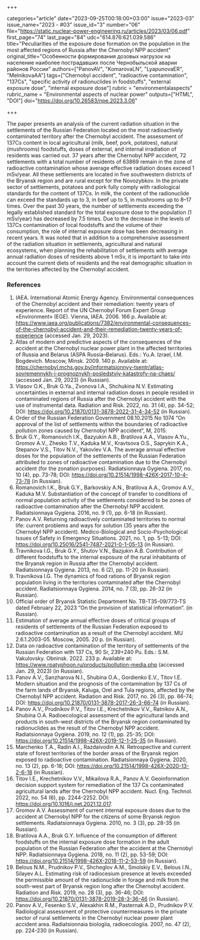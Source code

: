 +++

categories="article"
date="2023-09-25T00:18:00+03:00"
issue="2023-03"
issue_name="2023 - #03"
issue_id="3"
number="06"
file="https://static.nuclear-power-engineering.ru/articles/2023/03/06.pdf"
first_page="74"
last_page="84"
udc="614.876:621.039.586"
title="Peculiarities of the exposure dose formation on the population in the most affected regions of Russia after the Chernobyl NPP accident"
original_title="Особенности формирования дозовых нагрузок на население наиболее пострадавших после Чернобыльской аварии районов России"
authors=["PanovAV", "KomarovaLN", "LyapunovaER", "MelnikovaAA"]
tags=["Chernobyl accident", "radioactive contamination", "137Cs", "specific activity of radionuclides in foodstuffs", "external exposure dose", "internal exposure dose"]
rubric = "environmentalaspects"
rubric_name = "Environmental aspects of nuclear power"
outputs=["HTML", "DOI"]
doi="https://doi.org/10.26583/npe.2023.3.06"

+++

The paper presents an analysis of the current radiation situation in the settlements of the Russian Federation located on the most radioactively contaminated territory after the Chernobyl accident. The assessment of 137Cs content in local agricultural (milk, beef, pork, potatoes), natural (mushrooms) foodstuffs, doses of external, and internal irradiation of residents was carried out. 37 years after the Chernobyl NPP accident, 72 settlements with a total number of residents of 63869 remain in the zone of radioactive contamination whose average effective radiation doses exceed 1 mSv/year. All these settlements are located in five southwestern districts of the Bryansk region and are rural except for the Novozybkov. In the private sector of settlements, potatoes and pork fully comply with radiological standards for the content of 137Cs. In milk, the content of the radionuclide can exceed the standards up to 3, in beef up to 5, in mushrooms up to 8–17 times. Over the past 30 years, the number of settlements exceeding the legally established standard for the total exposure dose to the population (1 mSv/year) has decreased by 7.5 times. Due to the decrease in the levels of 137Cs contamination of local foodstuffs and the volume of their consumption, the role of internal exposure dose has been decreasing in recent years. It was noted that in addition to a comprehensive assessment of the radiation situation in settlements, agricultural and natural ecosystems, when planning the rehabilitation of settlements with average annual radiation doses of residents above 1 mSv, it is important to take into account the current diets of residents and the real demographic situation in the territories affected by the Chernobyl accident.

### References

1. IAEA. International Atomic Energy Agency. Environmental consequences of the Chernobyl accident and their remediation: twenty years of experience. Report of the UN Chernobyl Forum Expert Group «Environment» (EGE). Vienna, IAEA. 2006. 166 p. Available at: https://www.iaea.org/publications/7382/environmental-consequences-of-the-chernobyl-accident-and-their-remediation-twenty-years-of-experience (accessed Jan. 29, 2023).
2. Atlas of modern and predictive aspects of the consequences of the accident at the Chernobyl nuclear power plant in the affected territories of Russia and Belarus (ASPA Russia–Belarus). Eds.: Yu.A. Izrael, I.M. Bogdevich. Moscow, Minsk. 2009. 140 p. Available at: https://chernobyl.mchs.gov.by/informatsionnyy-tsentr/atlas-sovremennykh-i-prognoznykh-posledstviy-katastrofy-na-chaes/ (accessed Jan. 29, 2023) (in Russian).
3. Vlasov O.K., Bruk G.Ya., Zvonova I.A., Shchukina N.V. Estimating uncertainties in external and internal radiation doses in people resided in contaminated regions of Russia after the Chernobyl accident with the use of instrumental data. Radiation and Risk. 2022, no. 31 (4), pp. 34-52; DOI: https://doi.org/10.21870/0131-3878-2022-31-4-34-52 (in Russian).
4. Order of the Russian Federation Government 08.10.2015 No 1074 “On approval of the list of settlements within the boundaries of radioactive pollution zones caused by Chernobyl NPP accident“, M, 2015.
5. Bruk G.Y., Romanovich I.K., Bazyukin A.B., Bratilova A.A., Vlasov A.Yu., Gromov A.V., Zhesko T.V., Kaduka M.V., Kravtsova O.S., Saprykin K.A., Stepanov V.S., Titov N.V., Yakovlev V.A. The average annual effective doses for the population of the settlements of the Russian Federation attributed to zones of radioactive contamination due to the Chernobyl accident (for the zonation purposes). Radiatsionnaya Gygiena. 2017, no. 10 (4), pp. 73-78; DOI: https://doi.org/10.21514/1998-426X-2017-10-4-73-78 (in Russian).
6. Romanovich I.K., Bruk G.Y., Barkovskiy A.N., Bratilova A.A., Gromov A.V., Kaduka M.V. Substantiation of the concept of transfer to conditions of normal population activity of the settlements considered to be zones of radioactive contamination after the Chernobyl NPP accident. Radiatsionnaya Gygiena. 2016, no. 9 (1), pp. 6-18 (in Russian).
7. Panov A.V. Returning radioactively contaminated territories to normal life: current problems and ways for solution (35 years after the Chernobyl NPP accident). Medico-Biological and Socio-Psychological Issues of Safety in Emergency Situations. 2021, no. 1, pp. 5-13; DOI: https://doi.org/10.25016/2541-7487-2021-0-1-05-13 (in Russian).
8. Travnikova I.G., Bruk G.Y., Shutov V.N., Bazjukin A.B. Contribution of different foodstuffs tо the internal exposure of the rural inhabitants of the Bryansk region in Russia after the Chernobyl accident. Radiatsionnaya Gygiena. 2013, no. 6 (2), pp. 11-20 (in Russian).
9. Travnikova I.G. The dynamics of food rations of Bryansk region population living in the territories contaminated after the Chernobyl accident. Radiatsionnaya Gygiena. 2014, no. 7 (3), pp. 26-32 (in Russian).
10. Official order of Bryansk Statistic Department No. TB-T35-09/773-TS dated February 22, 2023 “On the provision of statistical information”. (in Russian).
11. Estimation of average annual effective doses of critical groups of residents of settlements of the Russian Federation exposed to radioactive contamination as a result of the Chernobyl accident. MU 2.6.1.2003-05. Moscow, 2005. 20 p. (in Russian).
12. Data on radioactive contamination of the territory of settlements of the Russian Federation with 137 Cs, 90 Sr, 239+240 Pu. Eds.: S.M. Vakulovsky. Obninsk. 2022. 233 p. Available at: https://www.rpatyphoon.ru/products/pollution-media.php (accessed Jan. 29, 2023) (in Russian).
13. Panov A.V., Sanzharova N.I., Shubina O.A., Gordienko E.V., Titov I.E. Modern situation and the prognosis of the contamination by 137 Cs of the farm lands of Bryansk, Kaluga, Orel and Tula regions, affected by the Chernobyl NPP accident. Radiation and Risk. 2017, no. 26 (3), pp. 66-74; DOI: https://doi.org/10.21870/0131-3878-2017-26-3-66-74 (in Russian).
14. Panov A.V., Prudnikov P.V., Titov I.E., Krechetnikov V.V., Ratnikov A.N., Shubina O.A. Radioecological assessment of the agricultural lands and products in south-west districts of the Bryansk region contaminated by radionuclides as the result of the Chernobyl NPP accident. Radiatsionnaya Gygiena. 2019, no. 12 (1), pp. 25-35; DOI: https://doi.org/10.21514/1998-426X-2019-12-1-25-35 (in Russian).
15. Marchenko T.A., Radin A.I., Razdaivodin A.N. Retrospective and current state of forest territories of the border areas of the Bryansk region exposed to radioactive contamination. Radiatsionnaya Gygiena. 2020, no. 13 (2), pp. 6-18; DOI: https://doi.org/10.21514/1998-426X-2020-13-2-6-18 (in Russian).
16. Titov I.E., Krechetnikov V.V., Mikailova R.A., Panov A.V. Geoinformation decision support system for remediation of the 137 Cs contaminated agricultural lands after the Chernobyl NPP accident. Nucl. Eng. Technol. 2022, no. 54 (6), pp. 2244-2252. DOI: https://doi.org/10.1016/j.net.2021.12.017.
17. Gromov A.V. Assessment of current internal exposure doses due to the accident at Chernobyl NPP for the citizens of some Bryansk region settlements. Radiatsionnaya Gygiena. 2010, no. 3 (3), pp. 28-35 (in Russian).
18. Bratilova A.A., Bruk G.Y. Influence of the consumption of different foodstuffs on the internal exposure dose formation in the adult population of the Russian Federation after the accident at the Chernobyl NPP. Radiatsionnaya Gygiena. 2018, no. 11 (2), pp. 53-59; DOI: https://doi.org/10.21514/1998-426X-2018-11-2-53-59 (in Russian).
19. Belous N.M., Prudnikov P.V., Shcheglov A.M., Smolskiy E.V., Belous I.N., Silayev A.L. Estimating risk of radiocesium presence at levels exceeded the permissible amount of the radionuclide in forage and milk from the south-west part of Bryansk region long after the Chernobyl accident. Radiation and Risk. 2019, no. 28 (3), pp. 36-46; DOI: https://doi.org/10.21870/0131-3878-2019-28-3-36-46 (in Russian).
20. Panov A.V., Fesenko S.V., Alexakhin R.M., Pasternak A.D., Prudnikov P.V. Radiological assessment of protective countermeasures in the private sector of rural settlements in the Chernobyl nuclear power plant accident area. Radiatsionnaia biologiia, radioecologiia. 2007, no. 47 (2), pp. 224-230 (in Russian).